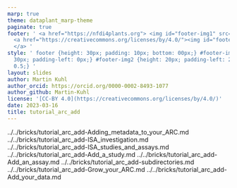 ```yaml
---
marp: true
theme: dataplant_marp-theme
paginate: true
footer: ' <a href="https://nfdi4plants.org"> <img id="footer-img1" src="../../../img/_logos/DataPLANT/DataPLANT_logo_square_bg_transparent.svg"></a>
  <a href="https://creativecommons.org/licenses/by/4.0/"><img id="footer-img2" src="../../../img/_logos/CreativeCommons/by.svg">
  </a> '
style: ' footer {height: 30px; padding: 10px; bottom: 00px;} #footer-img1 {height:
  30px; padding-left: 0px;} #footer-img2 {height: 20px; padding-left: 20px; opacity:
  0.5;} '
layout: slides
author: Martin Kuhl
author_orcid: https://orcid.org/0000-0002-8493-1077
author_github: Martin-Kuhl
license: '[CC-BY 4.0](https://creativecommons.org/licenses/by/4.0/)'
date: 2023-03-16
title: tutorial_arc_add
---
```


../../bricks/tutorial_arc_add-Adding_metadata_to_your_ARC.md
../../bricks/tutorial_arc_add-ISA_investigation.md
../../bricks/tutorial_arc_add-ISA_studies_and_assays.md
../../bricks/tutorial_arc_add-Add_a_study.md
../../bricks/tutorial_arc_add-Add_an_assay.md
../../bricks/tutorial_arc_add-subdirectories.md
../../bricks/tutorial_arc_add-Grow_your_ARC.md
../../bricks/tutorial_arc_add-Add_your_data.md
